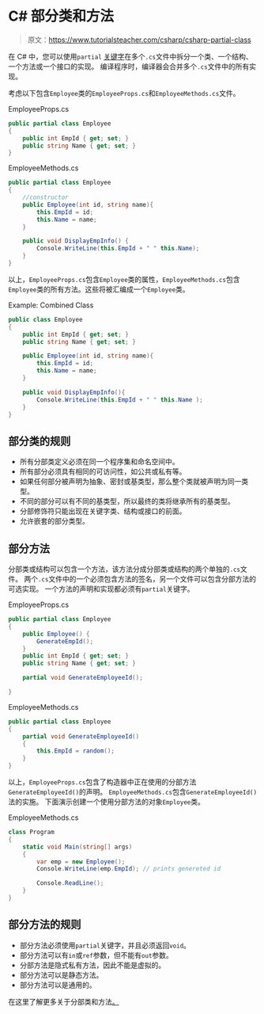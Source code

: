 # C# 部分类和方法

> 原文：<https://www.tutorialsteacher.com/csharp/csharp-partial-class>

在 C# 中，您可以使用`partial` [关键字](/csharp/csharp-keywords)在多个`.cs`文件中拆分一个类、一个结构、一个方法或一个接口的实现。 编译程序时，编译器会合并多个`.cs`文件中的所有实现。

考虑以下包含`Employee`类的`EmployeeProps.cs`和`EmployeeMethods.cs`文件。

EmployeeProps.cs

```cs
public partial class Employee
{
    public int EmpId { get; set; }
    public string Name { get; set; }
}
```

EmployeeMethods.cs

```cs
public partial class Employee
{
    //constructor
    public Employee(int id, string name){
        this.EmpId = id;
        this.Name = name;
    }

    public void DisplayEmpInfo() {
        Console.WriteLine(this.EmpId + " " this.Name);
    }
} 
```

以上，`EmployeeProps.cs`包含`Employee`类的属性，`EmployeeMethods.cs`包含`Employee`类的所有方法。这些将被汇编成一个`Employee`类。

Example: Combined Class

```cs
public class Employee
{
    public int EmpId { get; set; }
    public string Name { get; set; }

    public Employee(int id, string name){
        this.EmpId = id;
        this.Name = name;
    }

    public void DisplayEmpInfo(){
        Console.WriteLine(this.EmpId + " " this.Name );
    }
}
```

## 部分类的规则

*   所有分部类定义必须在同一个程序集和命名空间中。
*   所有部分必须具有相同的可访问性，如公共或私有等。
*   如果任何部分被声明为抽象、密封或基类型，那么整个类就被声明为同一类型。
*   不同的部分可以有不同的基类型，所以最终的类将继承所有的基类型。
*   分部修饰符只能出现在关键字类、结构或接口的前面。
*   允许嵌套的部分类型。

## 部分方法

分部类或结构可以包含一个方法，该方法分成分部类或结构的两个单独的`.cs`文件。 两个`.cs`文件中的一个必须包含方法的签名，另一个文件可以包含分部方法的可选实现。 一个方法的声明和实现都必须有`partial`关键字。

EmployeeProps.cs

```cs
public partial class Employee
{
    public Employee() { 
        GenerateEmpId();
    }
    public int EmpId { get; set; }
    public string Name { get; set; }

    partial void GenerateEmployeeId();

}
```

EmployeeMethods.cs

```cs
public partial class Employee
{
    partial void GenerateEmployeeId()
    {
        this.EmpId = random();
    }
} 
```

以上，`EmployeeProps.cs`包含了构造器中正在使用的分部方法`GenerateEmployeeId()`的声明。 `EmployeeMethods.cs`包含`GenerateEmployeeId()`法的实施。 下面演示创建一个使用分部方法的对象`Employee`类。

EmployeeMethods.cs

```cs
class Program
{
    static void Main(string[] args)
    {
        var emp = new Employee();
        Console.WriteLine(emp.EmpId); // prints genereted id

        Console.ReadLine();
    }
} 
```

## 部分方法的规则

*   部分方法必须使用`partial`关键字，并且必须返回`void`。
*   部分方法可以有`in`或`ref`参数，但不能有`out`参数。
*   分部方法是隐式私有方法，因此不能是虚拟的。
*   部分方法可以是静态方法。
*   部分方法可以是通用的。

在这里了解更多关于分部类和方法[。](https://docs.microsoft.com/en-us/dotnet/csharp/programming-guide/classes-and-structs/partial-classes-and-methods)